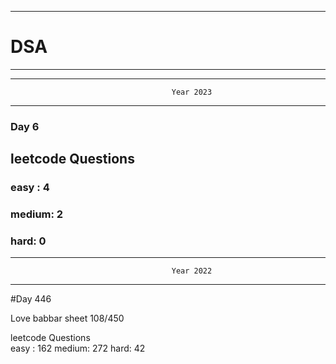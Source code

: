 ******************************************************************************************
# DSA
******************************************************************************************


******************************************************************************************
                                        Year 2023
******************************************************************************************
### Day 6

## leetcode Questions   
### easy : 4
### medium: 2
### hard: 0









******************************************************************************************
                                        Year 2022
******************************************************************************************
#Day 446

Love babbar sheet
    108/450
    
leetcode Questions   
easy : 162
medium: 272
hard: 42

 
